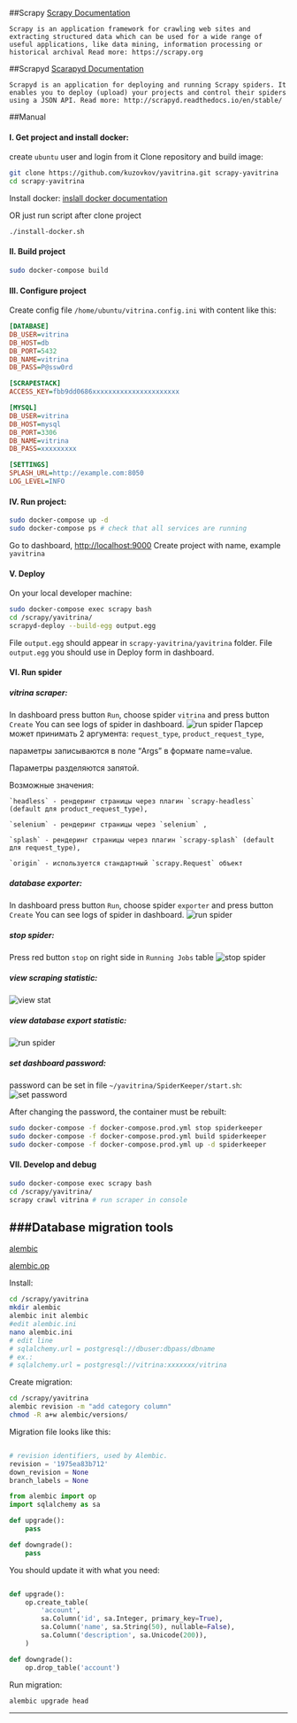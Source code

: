 ##Scrapy
[Scrapy Documentation](https://scrapy.readthedocs.io/en/latest/)

`Scrapy is an application framework for crawling web sites and extracting structured data which can be used
for a wide range of useful applications, like data mining, information processing or historical archival
Read more: https://scrapy.org`

##Scrapyd
[Scarapyd Documentation](https://scrapyd.readthedocs.io/en/stable/)

`Scrapyd is an application for deploying and running Scrapy spiders. It enables you to deploy (upload) your
projects and control their spiders using a JSON API.
Read more: http://scrapyd.readthedocs.io/en/stable/`

##Manual
 
#### I. Get project and install docker: 
create `ubuntu` user and login from it
Clone repository and build image:
```bash
git clone https://github.com/kuzovkov/yavitrina.git scrapy-yavitrina
cd scrapy-yavitrina
```

Install docker: [inslall docker documentation](https://docs.docker.com/install/linux/docker-ce/ubuntu/)

OR just run script after clone project
```bash
./install-docker.sh
```

#### II. Build project

```bash
sudo docker-compose build
```

#### III. Configure project

Create config file `/home/ubuntu/vitrina.config.ini`
with content like this:

```ini
[DATABASE]
DB_USER=vitrina
DB_HOST=db
DB_PORT=5432
DB_NAME=vitrina
DB_PASS=P@ssw0rd

[SCRAPESTACK]
ACCESS_KEY=fbb9dd0686xxxxxxxxxxxxxxxxxxxxxx

[MYSQL]
DB_USER=vitrina
DB_HOST=mysql
DB_PORT=3306
DB_NAME=vitrina
DB_PASS=xxxxxxxxx

[SETTINGS]
SPLASH_URL=http://example.com:8050
LOG_LEVEL=INFO

```
 
#### IV. Run project:
    
```bash
sudo docker-compose up -d
sudo docker-compose ps # check that all services are running
```
Go to dashboard, [http://localhost:9000](http://localhost:9000)
Create project with name, example `yavitrina`

#### V. Deploy
On your local developer machine: 
```bash
sudo docker-compose exec scrapy bash
cd /scrapy/yavitrina/
scrapyd-deploy --build-egg output.egg
```
File `output.egg` should appear in `scrapy-yavitrina/yavitrina` folder.
File `output.egg` you should use in Deploy form in dashboard.

#### VI. Run spider

##### vitrina scraper:
In dashboard press button `Run`, choose spider `vitrina` and press button `Create`
You can see logs of spider in dashboard.
![run spider](screen1.png?raw=true)
Парсер может принимать 2 аргумента: `request_type`,  `product_request_type`, 

параметры записываются в поле “Args” в формате name=value. 

Параметры разделяются запятой.

Возможные значения: 
    
    `headless` - рендеринг страницы через плагин `scrapy-headless` (default для product_request_type),
    
    `selenium` - рендеринг страницы через `selenium` ,
    
    `splash` - рендеринг страницы через плагин `scrapy-splash` (default для request_type),
    
    `origin` - используется стандартный `scrapy.Request` объект


##### database exporter:
In dashboard press button `Run`, choose spider `exporter` and press button `Create`
You can see logs of spider in dashboard.
![run spider](screen2.png?raw=true)

##### stop spider:
Press red button `stop` on right side in `Running Jobs` table
![stop spider](screen3.png?raw=true)

##### view scraping statistic:
![view stat](screen4.png?raw=true)

##### view database export statistic:
![run spider](screen5.png?raw=true)

##### set dashboard password:
password can be set in file `~/yavitrina/SpiderKeeper/start.sh`:
![set password](screen6.png?raw=true)

After changing the password, the container must be rebuilt:

```bash
sudo docker-compose -f docker-compose.prod.yml stop spiderkeeper
sudo docker-compose -f docker-compose.prod.yml build spiderkeeper
sudo docker-compose -f docker-compose.prod.yml up -d spiderkeeper
```

#### VII. Develop and debug
```bash
sudo docker-compose exec scrapy bash
cd /scrapy/yavitrina/
scrapy crawl vitrina # run scraper in console
```

###Database migration tools
------------------------------
[alembic](https://alembic.sqlalchemy.org/en/latest/tutorial.html)

[alembic.op](https://alembic.sqlalchemy.org/en/latest/ops.html)


Install:
```bash
cd /scrapy/yavitrina
mkdir alembic
alembic init alembic
#edit alembic.ini
nano alembic.ini
# edit line 
# sqlalchemy.url = postgresql://dbuser:dbpass/dbname
# ex.:
# sqlalchemy.url = postgresql://vitrina:xxxxxxx/vitrina
```

Create migration:
```bash
cd /scrapy/yavitrina
alembic revision -m "add category column"
chmod -R a+w alembic/versions/
```

Migration file looks like this:

```python

# revision identifiers, used by Alembic.
revision = '1975ea83b712'
down_revision = None
branch_labels = None

from alembic import op
import sqlalchemy as sa

def upgrade():
    pass

def downgrade():
    pass
```

You should update it with what you need:

```python

def upgrade():
    op.create_table(
        'account',
        sa.Column('id', sa.Integer, primary_key=True),
        sa.Column('name', sa.String(50), nullable=False),
        sa.Column('description', sa.Unicode(200)),
    )

def downgrade():
    op.drop_table('account')
```

Run migration:
```bash
alembic upgrade head
```

------------------------------







